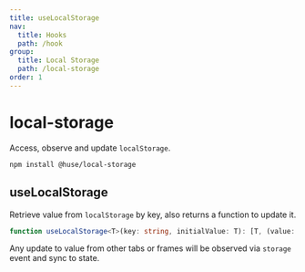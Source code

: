 ```yaml
---
title: useLocalStorage
nav:
  title: Hooks
  path: /hook
group:
  title: Local Storage
  path: /local-storage
order: 1
---
```


# local-storage

Access, observe and update `localStorage`.

```shell
npm install @huse/local-storage
```

## useLocalStorage

Retrieve value from `localStorage` by key, also returns a function to update it.

```typescript
function useLocalStorage<T>(key: string, initialValue: T): [T, (value: T) => void]
```

Any update to value from other tabs or frames will be observed via `storage` event and sync to state.

<code src="./demo/useLocalStorage.tsx">
